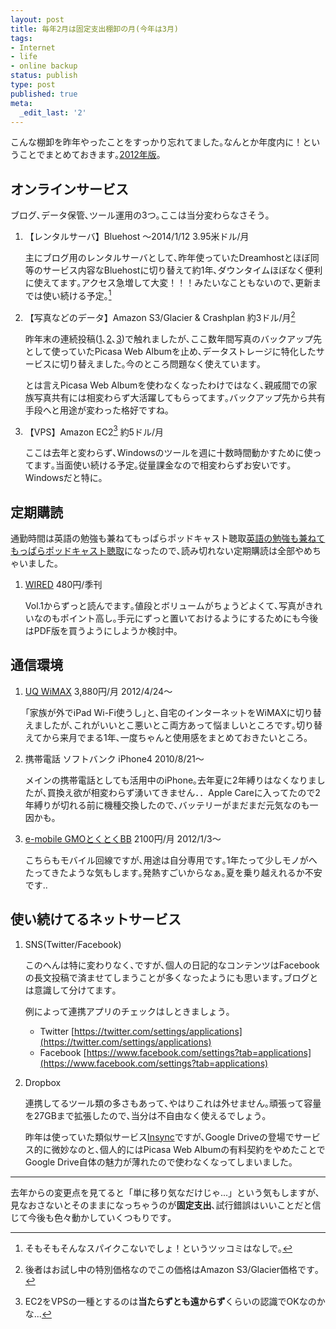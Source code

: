```yaml
---
layout: post
title: 毎年2月は固定支出棚卸の月(今年は3月)
tags:
- Internet
- life
- online backup
status: publish
type: post
published: true
meta:
  _edit_last: '2'
---
```

こんな棚卸を昨年やったことをすっかり忘れてました｡なんとか年度内に！ということでまとめておきます｡[2012年版](http://blog.harupong.com/2012/02/taking_inventory_of_internet_on_every_february/)｡

## オンラインサービス

ブログ､データ保管､ツール運用の3つ｡ここは当分変わらなさそう｡

1. 【レンタルサーバ】Bluehost ～2014/1/12 3.95米ドル/月

    主にブログ用のレンタルサーバとして､昨年使っていたDreamhostとほぼ同等のサービス内容なBluehostに切り替えて約1年､ダウンタイムほぼなく便利に使えてます｡アクセス急増して大変！！！みたいなこともないので､更新までは使い続ける予定｡[^01]

2. 【写真などのデータ】Amazon S3/Glacier & Crashplan 約3ドル/月[^03]

    昨年末の連続投稿([1](http://blog.harupong.com/2012/11/year_end_cleanup_of_my_data/)､[2](http://blog.harupong.com/2012/12/online_backup_payperuse_vs_unlimited/)､[3](http://blog.harupong.com/2012/12/year_end_cleanup_of_my_data_part2/))で触れましたが､ここ数年間写真のバックアップ先として使っていたPicasa Web Albumを止め､データストレージに特化したサービスに切り替えました｡今のところ問題なく使えています｡

    とは言えPicasa Web Albumを使わなくなったわけではなく､親戚間での家族写真共有には相変わらず大活躍してもらってます｡バックアップ先から共有手段へと用途が変わった格好ですね｡

3. 【VPS】Amazon EC2[^02] 約5ドル/月

    ここは去年と変わらず､Windowsのツールを週に十数時間動かすために使ってます｡当面使い続ける予定｡従量課金なので相変わらずお安いです｡Windowsだと特に｡

## 定期購読

通勤時間は英語の勉強も兼ねてもっぱらポッドキャスト聴取[英語の勉強も兼ねてもっぱらポッドキャスト聴取](http://blog.harupong.com/2012/09/re-what-i-found-out-about-learning-english/)になったので､読み切れない定期購読は全部やめちゃいました｡

1. [WIRED](http://wired.jp/) 480円/季刊

    Vol.1からずっと読んでます｡値段とボリュームがちょうどよくて､写真がきれいなのもポイント高し｡手元にずっと置いておけるようにするためにも今後はPDF版を買うようにしようか検討中｡

## 通信環境

1. [UQ WiMAX](http://www.uqwimax.jp/) 3,880円/月 2012/4/24～

    ｢家族が外でiPad Wi-Fi使うし｣と､自宅のインターネットをWiMAXに切り替えましたが､これがいいとこ悪いとこ両方あって悩ましいところです｡切り替えてから来月でまる1年､一度ちゃんと使用感をまとめておきたいところ｡

2. 携帯電話 ソフトバンク iPhone4 2010/8/21～

    メインの携帯電話としても活用中のiPhone｡去年夏に2年縛りはなくなりましたが､買換え欲が相変わらず湧いてきません．．Apple Careに入ってたので2年縛りが切れる前に機種交換したので､バッテリーがまだまだ元気なのも一因かも｡

3. [e-mobile GMOとくとくBB](http://gmobb.jp/service/emobile/?btn_id=top_em111014) 2100円/月 2012/1/3～

    こちらもモバイル回線ですが､用途は自分専用です｡1年たって少しモノがへたってきたような気もします｡発熱すごいからなぁ｡夏を乗り越えれるか不安です..

## 使い続けてるネットサービス

1. SNS(Twitter/Facebook)

    このへんは特に変わりなく､ですが､個人の日記的なコンテンツはFacebookの長文投稿で済ませてしまうことが多くなったようにも思います｡ブログとは意識して分けてます｡

    例によって連携アプリのチェックはしときましょう｡

	- Twitter [https://twitter.com/settings/applications](https://twitter.com/settings/applications)
	- Facebook [https://www.facebook.com/settings?tab=applications](https://www.facebook.com/settings?tab=applications)

3. Dropbox

    連携してるツール類の多さもあって､やはりこれは外せません｡頑張って容量を27GBまで拡張したので､当分は不自由なく使えるでしょう｡

    昨年は使っていた類似サービス[Insync](https://www.insynchq.com/)ですが､Google Driveの登場でサービス的に微妙なのと､個人的にはPicasa Web Albumの有料契約をやめたことでGoogle Drive自体の魅力が薄れたので使わなくなってしまいました｡

-----------------

去年からの変更点を見てると「単に移り気なだけじゃ...」という気もしますが､見なおさないとそのままになっちゃうのが**固定支出**､試行錯誤はいいことだと信じて今後も色々動かしていくつもりです｡




[^01]: そもそもそんなスパイクこないでしょ！というツッコミはなしで｡

[^03]: 後者はお試し中の特別価格なのでこの価格はAmazon S3/Glacier価格です｡

[^02]: EC2をVPSの一種とするのは**当たらずとも遠からず**くらいの認識でOKなのかな...
